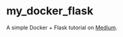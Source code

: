 # my_docker_flask

A simple Docker + Flask tutorial on [Medium](https://medium.com/@hornbd96/docker-flask-a-simple-tutorial-bbcb2f4110b5).
